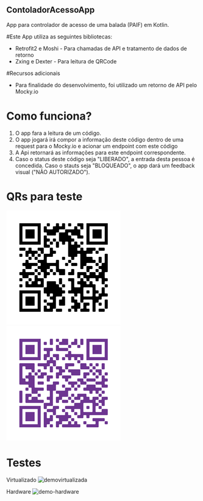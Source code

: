 ## ContoladorAcessoApp
App para controlador de acesso de uma balada (PAIF) em Kotlin.

#Este App utiliza as seguintes bibliotecas:
- Retrofit2 e Moshi - Para chamadas de API e tratamento de dados de retorno
- Zxing e Dexter - Para leitura de QRCode

#Recursos adicionais
- Para finalidade do desenvolvimento, foi utilizado um retorno de API pelo Mocky.io
 
# Como funciona?
1) O app fara a leitura de um código.
2) O app jogará irá compor a informação deste código dentro de uma request para o Mocky.io e acionar um endpoint com este código
3) A Api retornará as informações para este endpoint correspondente.
4) Caso o status deste código seja "LIBERADO", a entrada desta pessoa é concedida. Caso o stauts seja "BLOQUEADO", o app dará um feedback visual ("NÃO AUTORIZADO").

# QRs para teste
![qr-correto](https://github.com/fabioiwano/ContoladorAcessoApp/blob/master/app/src/main/res/drawable/qrcode.png)
![qr-errado](https://github.com/fabioiwano/ContoladorAcessoApp/blob/master/app/src/main/res/drawable/qrcode_block.png)

# Testes
Virtualizado
![demovirtualizada](https://github.com/fabioiwano/ContoladorAcessoApp/blob/master/app/src/main/res/drawable/demo_virtualizada.gif)

Hardware
![demo-hardware](https://github.com/fabioiwano/ContoladorAcessoApp/blob/master/app/src/main/res/drawable/demo_hardware.gif)

